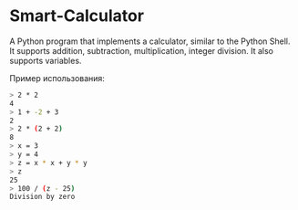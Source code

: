 # Smart-Calculator

A Python program that implements a calculator, similar to the Python Shell. It supports addition, subtraction, multiplication, integer division. It also supports variables.

Пример использования:
```bash
> 2 * 2
4
> 1 + -2 + 3
2
> 2 * (2 + 2)
8
> x = 3
> y = 4
> z = x * x + y * y
> z
25
> 100 / (z - 25)
Division by zero
```
